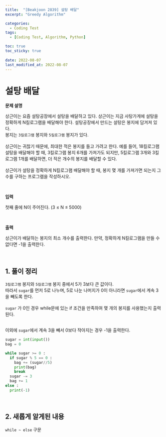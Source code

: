 ```yaml
---
title:  "[Beakjoon 2839] 설탕 배달"
excerpt: "Greedy Algorithm"

categories:
  - Coding Test
tags:
  - [Coding Test, Algorithm, Python]

toc: true
toc_sticky: true
 
date: 2022-08-07
last_modified_at: 2022-08-07
---
```



# 설탕 배달

**문제 설명**

상근이는 요즘 설탕공장에서 설탕을 배달하고 있다. 상근이는 지금 사탕가게에 설탕을 정확하게 N킬로그램을 배달해야 한다. 
설탕공장에서 만드는 설탕은 봉지에 담겨져 있다. <br>
봉지는 `3킬로그램` 봉지와 `5킬로그램` 봉지가 있다.
<br><br>
상근이는 귀찮기 때문에, 최대한 적은 봉지를 들고 가려고 한다. 예를 들어, 18킬로그램 설탕을 배달해야 할 때, 3킬로그램 봉지 6개를 가져가도 되지만, 5킬로그램 3개와 3킬로그램 1개를 배달하면, 더 적은 개수의 봉지를 배달할 수 있다.
<br><br>
상근이가 설탕을 정확하게 N킬로그램 배달해야 할 때, 봉지 몇 개를 가져가면 되는지 그 수를 구하는 프로그램을 작성하시오.

<br>

**입력**

첫째 줄에 N이 주어진다. (3 ≤ N ≤ 5000)

<br>

**출력**

상근이가 배달하는 봉지의 최소 개수를 출력한다. 만약, 정확하게 N킬로그램을 만들 수 없다면 -1을 출력한다.



<br>

## 1. 풀이 정리
`3킬로그램` 봉지와 `5킬로그램` 봉지 중에서 5가 3보다 큰 값이다. <br>
따라서 `sugar`를 먼저 5로 나누며, 5로 나눈 나머지가 0이 아니라면 `sugar`에서 계속 3을 빼도록 한다. <br><br>
`sugar` 가 0인 경우 while문에 있는 if 조건을 만족하여 몇 개의 봉지를 사용했는지 출력된다.
<br><br>

이외에 `sugar`에서 계속 3을 빼서 0보다 작아지는 경우 -1을 출력한다.

```python
sugar = int(input())
bag = 0

while sugar >= 0 :
  if sugar % 5 == 0 :
    bag += (sugar//5)
    print(bag)
    break
  sugar -= 3
  bag += 1
else :
  print(-1)
```


<br>

## 2. 새롭게 알게된 내용


`while ~ else` 구문
